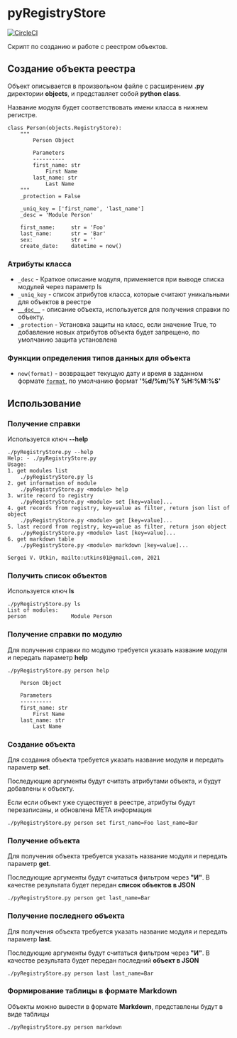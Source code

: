 # pyRegistryStore

[![CircleCI](https://circleci.com/gh/DerNitro/pyRegistryStore/tree/main.svg?style=shield)](https://circleci.com/gh/DerNitro/pyRegistryStore/tree/main)

Скрипт по созданию и работе с реестром объектов.

## Создание объекта реестра

Объект описывается в произвольном файле с расширением **.py** директории **objects**, и представляет собой **python class**.

Название модуля будет соответствовать имени класса в нижнем регистре.

    class Person(objects.RegistryStore):
        """
            Person Object

            Parameters
            ----------
            first_name: str
                First Name
            last_name: str
                Last Name
        """
        _protection = False
        
        _uniq_key = ['first_name', 'last_name']
        _desc = 'Module Person'

        first_name:     str = 'Foo'
        last_name:      str = 'Bar'
        sex:            str = ''
        create_date:    datetime = now()

### Атрибуты класса

* `_desc` - Краткое описание модуля, применяется при выводе списка модулей через параметр ls
* `_uniq_key` - список атрибутов класса, которые считают уникальными для объектов в реестре
* [`__doc__`](https://www.python.org/dev/peps/pep-0257/) - описание объекта, используется для получения справки по объекту.
* `_protection` - Установка защиты на класс, если значение True, то добавление новых атрибутов объекта будет запрещено, по умолчанию защита установлена

### Функции определения типов данных для объекта

* `now(format)` - возвращает текущую дату и время в заданном формате [`format`](https://docs.python.org/3/library/datetime.html#strftime-strptime-behavior), по умолчанию формат **'%d/%m/%Y %H:%M:%S'**

## Использование

### Получение справки

Используется ключ **--help**

    ./pyRegistryStore.py --help
    Help: - ./pyRegistryStore.py
    Usage:
    1. get modules list
        ./pyRegistryStore.py ls
    2. get information of module
        ./pyRegistryStore.py <module> help
    3. write record to registry
        ./pyRegistryStore.py <module> set [key=value]...
    4. get records from registry, key=value as filter, return json list of object
        ./pyRegistryStore.py <module> get [key=value]...
    5. last record from registry, key=value as filter, return json object
        ./pyRegistryStore.py <module> last [key=value]...
    6. get markdown table
        ./pyRegistryStore.py <module> markdown [key=value]...

    Sergei V. Utkin, mailto:utkins01@gmail.com, 2021

### Получить список объектов

Используется ключ **ls**

    ./pyRegistryStore.py ls
    List of modules:
    person              Module Person

### Получение справки по модулю

Для получения справки по модулю требуется указать название модуля и передать параметр **help**

    ./pyRegistryStore.py person help

        Person Object

        Parameters
        ----------
        first_name: str
            First Name
        last_name: str
            Last Name

### Создание объекта

Для создания объекта требуется указать название модуля и передать параметр **set**.

Последующие аргументы будут считать атрибутами объекта, и будут добавлены к объекту.

Если если объект уже существует в реестре, атрибуты будут перезаписаны, и обновлена META информация

    ./pyRegistryStore.py person set first_name=Foo last_name=Bar

### Получение объекта

Для получения объекта требуется указать название модуля и передать параметр **get**.

Последующие аргументы будут считаться фильтром через **"И"**. В качестве результата будет передан **список объектов в JSON**

    ./pyRegistryStore.py person get last_name=Bar

### Получение последнего объекта

Для получения объекта требуется указать название модуля и передать параметр **last**.

Последующие аргументы будут считаться фильтром через **"И"**. В качестве результата будет передан последний **объект в JSON**

    ./pyRegistryStore.py person last last_name=Bar

### Формирование таблицы в формате Markdown

Объекты можно вывести в формате **Markdown**, представлены будут в виде таблицы

    ./pyRegistryStore.py person markdown
